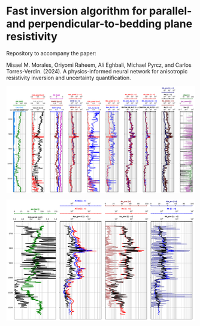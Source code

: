# Fast inversion algorithm for parallel- and perpendicular-to-bedding plane resistivity

Repository to accompany the paper:

Misael M. Morales, Oriyomi Raheem, Ali Eghbali, Michael Pyrcz, and Carlos Torres-Verdin. (2024). A physics-informed neural network for anisotropic resistivity inversion and uncertainty quantification.

<p align="center">
  <img src="https://github.com/misaelmmorales/Anisotropic-Resistivity-Inversion/blob/main/figures/gradient_inversion.png" width=1500>
</p> 

<p align="center">
  <img src="https://github.com/misaelmmorales/Anisotropic-Resistivity-Inversion/blob/main/figures/pinn_inversion.png" width=850>
</p> 
